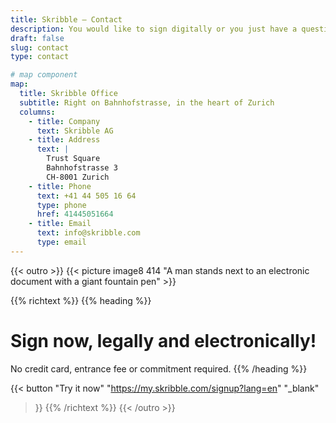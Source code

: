 ```yaml
---
title: Skribble – Contact
description: You would like to sign digitally or you just have a question? Contact us by phone or e-mail.
draft: false
slug: contact
type: contact

# map component
map:
  title: Skribble Office
  subtitle: Right on Bahnhofstrasse, in the heart of Zurich
  columns:
    - title: Company
      text: Skribble AG
    - title: Address
      text: |
        Trust Square
        Bahnhofstrasse 3
        CH-8001 Zurich
    - title: Phone
      text: +41 44 505 16 64
      type: phone
      href: 41445051664
    - title: Email
      text: info@skribble.com
      type: email
---
```


{{< outro >}}
{{< picture image8 414 "A man stands next to an electronic document with a giant fountain pen" >}}

{{% richtext %}}
{{% heading %}}
# Sign now, legally and electronically!
No credit card, entrance fee or commitment required.
{{% /heading %}}

{{< button
  "Try it now"
  "https://my.skribble.com/signup?lang=en"
  "_blank"
>}}
{{% /richtext %}}
{{< /outro >}}
